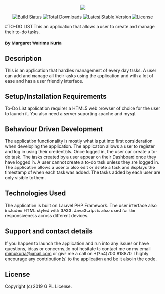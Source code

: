 <p align="center"><img src="https://laravel.com/assets/img/components/logo-laravel.svg"></p>

<p align="center">
<a href="https://travis-ci.org/laravel/framework"><img src="https://travis-ci.org/laravel/framework.svg" alt="Build Status"></a>
<a href="https://packagist.org/packages/laravel/framework"><img src="https://poser.pugx.org/laravel/framework/d/total.svg" alt="Total Downloads"></a>
<a href="https://packagist.org/packages/laravel/framework"><img src="https://poser.pugx.org/laravel/framework/v/stable.svg" alt="Latest Stable Version"></a>
<a href="https://packagist.org/packages/laravel/framework"><img src="https://poser.pugx.org/laravel/framework/license.svg" alt="License"></a>
</p>

#TO-DO LIST
This an application that allows a user to create and manage their to-do tasks.

#### By **Margaret Wairimu Kuria**

## Description

This is an application that handles management of every day tasks. A user can add and manage all their tasks using the application and with a lot of ease and has a user friendly interface.

## Setup/Installation Requirements

To-Do List application requires a HTML5 web browser of choice for the user to launch it.
You also need a server suporting apache and mysql.

## Behaviour Driven Development

The application functionality is mostly what is put into first consideration when developing the application. The application allows a user to register and log in using their credentials. Once logged in, the user can create a to-do task. The tasks created by a user appear on their Dashboard once they have logged in.
A user cannot create a to-do task unless they are logged in.
The application allows a user to also edit or delete a task and displays the timestamp of when each task was added.
The tasks added by each user are only visible to them.

## Technologies Used

The application is built on Laravel PHP Framework. The user interface also includes HTML styled with SASS. JavaScript is also used for the responsiveness across different devices.

## Support and contact details

If you happen to launch the application and run into any issues or have questions, ideas or concerns,do not hesitate to contact me on my email mimukuria@gmail.com or give me a call on +(254)700 818870. I highly encourage any contribution(s) to the application and be it also in the code.

## License

Copyright (c) 2019 G PL License.
